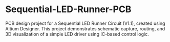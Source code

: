 # Sequential-LED-Runner-PCB
PCB design project for a Sequential LED Runner Circuit (V1.1), created using Altium Designer. This project demonstrates schematic capture, routing, and 3D visualization of a simple LED driver using IC-based control logic.
